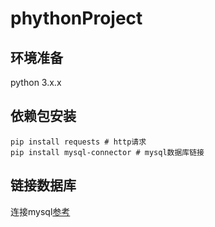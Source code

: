 # phythonProject
## 环境准备
python 3.x.x
## 依赖包安装
``` 
pip install requests # http请求
pip install mysql-connector # mysql数据库链接
```

## 链接数据库
连接mysql[参考](https://dev.mysql.com/doc/connector-python/en/connector-python-examples.html)


